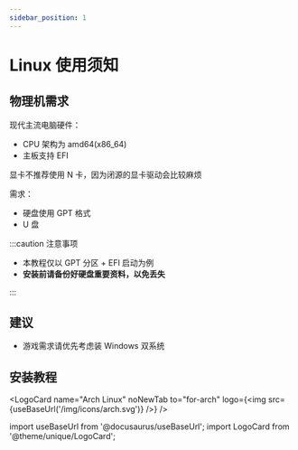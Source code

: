 ```yaml
---
sidebar_position: 1
---
```


# Linux 使用须知

## 物理机需求

现代主流电脑硬件：

- CPU 架构为 amd64(x86_64)
- 主板支持 EFI

显卡不推荐使用 N 卡，因为闭源的显卡驱动会比较麻烦

需求：

- 硬盘使用 GPT 格式
- U 盘

:::caution 注意事项

- 本教程仅以 GPT 分区 + EFI 启动为例
- **安装前请备份好硬盘重要资料，以免丢失**

:::

## 建议

- 游戏需求请优先考虑装 Windows 双系统

## 安装教程

<LogoCard
    name="Arch Linux"
    noNewTab to="for-arch"
    logo={<img src={useBaseUrl('/img/icons/arch.svg')} />}
/>

import useBaseUrl from '@docusaurus/useBaseUrl';
import LogoCard from '@theme/unique/LogoCard';

